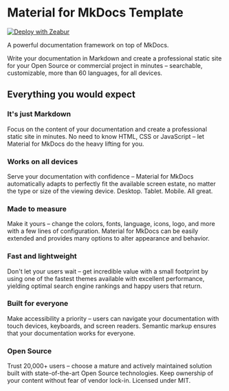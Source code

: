# Material for MkDocs Template

[![Deploy with Zeabur](https://zeabur.com/button.svg)](https://zeabur.com/templates/1QX4GX)

A powerful documentation framework on top of MkDocs.

Write your documentation in Markdown and create a professional static site for your Open Source or commercial project in minutes – searchable, customizable, more than 60 languages, for all devices.

## Everything you would expect

### It's just Markdown

Focus on the content of your documentation and create a professional static site in minutes. No need to know HTML, CSS or JavaScript – let Material for MkDocs do the heavy lifting for you.

### Works on all devices

Serve your documentation with confidence – Material for MkDocs automatically adapts to perfectly fit the available screen estate, no matter the type or size of the viewing device. Desktop. Tablet. Mobile. All great.

### Made to measure

Make it yours – change the colors, fonts, language, icons, logo, and more with a few lines of configuration. Material for MkDocs can be easily extended and provides many options to alter appearance and behavior.

### Fast and lightweight

Don't let your users wait – get incredible value with a small footprint by using one of the fastest themes available with excellent performance, yielding optimal search engine rankings and happy users that return.

### Built for everyone

Make accessibility a priority – users can navigate your documentation with touch devices, keyboards, and screen readers. Semantic markup ensures that your documentation works for everyone.

### Open Source

Trust 20,000+ users – choose a mature and actively maintained solution built with state-of-the-art Open Source technologies. Keep ownership of your content without fear of vendor lock-in. Licensed under MIT.
